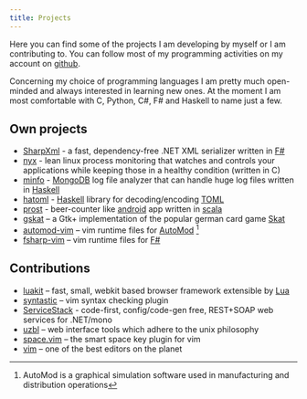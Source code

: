 ```yaml
---
title: Projects
---
```

Here you can find some of the projects I am developing by myself or I am
contributing to. You can follow most of my programming activities on my account
on [github][1].

Concerning my choice of programming languages I am pretty much open-minded and
always interested in learning new ones.  At the moment I am most comfortable
with C, Python, C#, F# and Haskell to name just a few.

## Own projects

- [SharpXml][13] - a fast, dependency-free .NET XML serializer written in
  [F#][21]
- [nyx][24] - lean linux process monitoring that watches and controls your
  applications while keeping those in a healthy condition (written in C)
- [minfo][22] - [MongoDB][23] log file analyzer that can handle huge log files
  written in [Haskell][19]
- [hatoml][18] - [Haskell][19] library for decoding/encoding [TOML][20]
- [prost][15] - beer-counter like [android][16] app written in [scala][17]
- [gskat][2] – a Gtk+ implementation of the popular german card game [Skat][14]
- [automod-vim][3] – vim runtime files for [AutoMod][5] [^1]
- [fsharp-vim][4] – vim runtime files for [F#][21]

## Contributions

- [luakit][6] – fast, small, webkit based browser framework extensible by
  [Lua][7]
- [syntastic][9] – vim syntax checking plugin
- [ServiceStack][12] - code-first, config/code-gen free, REST+SOAP web services
  for .NET/mono
- [uzbl][8] – web interface tools which adhere to the unix philosophy
- [space.vim][10] – the smart space key plugin for vim
- [vim][11] – one of the best editors on the planet

[1]: https://github.com/kongo2002
[2]: http://gskat.sourceforge.net
[3]: https://github.com/kongo2002/vim-automod
[4]: https://github.com/kongo2002/fsharp-vim
[5]: http://www.appliedmaterials.com/services-software/library/applied-automod
[6]: http://luakit.org
[7]: http://www.lua.org
[8]: http://uzbl.org
[9]: http://github.com/scrooloose/syntastic
[10]: http://github.com/spiiph/vim-space
[11]: http://www.vim.org
[12]: http://github.com/ServiceStack/ServiceStack
[13]: https://github.com/kongo2002/SharpXml
[14]: http://en.wikipedia.org/wiki/Skat_(card_game)
[15]: https://github.com/kongo2002/prost
[16]: http://android.com
[17]: http://scala-lang.org
[18]: https://github.com/kongo2002/hatoml
[19]: http://haskell.org
[20]: https://github.com/mojombo/toml
[21]: http://fsharp.org/
[22]: https://github.com/kongo2002/minfo
[23]: https://www.mongodb.org/
[24]: https://github.com/kongo2002/nyx

[^1]: AutoMod is a graphical simulation software used in manufacturing and distribution operations
